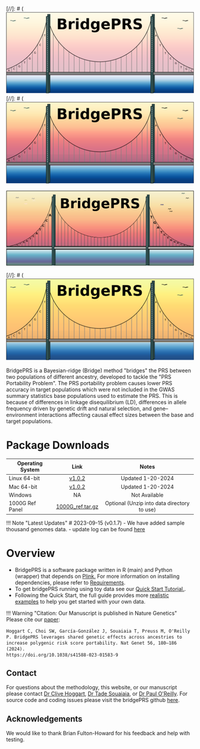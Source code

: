 



[//]: # (![Screenshot](img/bridge_logo1.png) 
[//]: # (![Screenshot](img/bridge_logo2.png)
 

![Screenshot](img/fat_logo.png) 


[//]: # (![Screenshot](img/bridge_logo3.png) 


BridgePRS is a Bayesian-ridge (Bridge) method "bridges" the PRS between two populations of different ancestry, developed to 
tackle the "PRS Portability Problem".  The PRS portability problem causes lower PRS accuracy in target
populations which were not included in the GWAS summary statistics base populations used to estimate the PRS. This is because of differences in linkage disequilibrium
(LD), differences in allele frequency driven by genetic drift and
natural selection, and gene–environment interactions affecting causal
effect sizes between the base and target populations.


# Package Downloads 
| Operating System | Link | Notes | 
| -----------------|:----------:|:----:| 
| Linux  64-bit | [v1.0.2](https://github.com/clivehoggart/BridgePRS/archive/refs/heads/main.zip) | Updated 1-20-2024 |  
| Mac  64-bit   | [v1.0.2](https://github.com/clivehoggart/BridgePRS/archive/refs/heads/main.zip) | Updated 1-20-2024 | 
| Windows       | NA     | Not Available | 
| 1000G Ref Panel | [1000G_ref.tar.gz](https://drive.google.com/file/d/1djAEwRiQsh4veinSLHO3laGjNF95vvN9/view?usp=drive_link) | Optional (Unzip into data directory to use) |    





!!! Note "Latest Updates"
    # 2023-09-15 (v0.1.7)
    - We have added sample thousand genomes data. 
    - update log can be found [here](misc_log.md)

# Overview 

- BridgePRS is a software package written in R (main) and Python (wrapper) that depends on [Plink.](https://www.cog-genomics.org/software) 
  For more information on installing dependencies, please refer to [Requirements](req_software.md). 
- To get bridgePRS running using toy data see our [Quick Start Tutorial.](quikstart_data.md).
- Following the Quick Start, the full guide provides more [realistic examples](guide_challenges.md) to help you get started with your own data. 





!!! Warning "Citation: Our Manuscript is published in Nature Genetics" 
    Please cite our [paper](https://www.nature.com/articles/s41588-023-01583-9): 
 
    Hoggart C, Choi SW, García-González J, Souaiaia T, Preuss M, O'Reilly P. BridgePRS leverages shared genetic effects across ancestries to increase polygenic risk score portability. Nat Genet 56, 180–186 (2024).
    https://doi.org/10.1038/s41588-023-01583-9





## Contact 
For questions about the methodology, this website, or our manuscript please contact [Dr Clive Hoggart](http://www.pauloreilly.info/), 
[Dr Tade Souaiaia](http://www.pauloreilly.info/), or [Dr Paul O'Reilly](http://www.pauloreilly.info/).  For source code and coding 
issues please visit the bridgePRS github [here](https://github.com/clivehoggart/BridgePRS). 


## Acknowledgements

We would like to thank Brian Fulton-Howard for his feedback and help with testing. 







